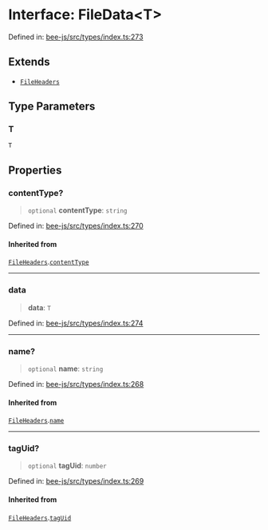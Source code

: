 # Interface: FileData\<T\>

Defined in: [bee-js/src/types/index.ts:273](https://github.com/ethersphere/bee-js/blob/3abbe2b1b264d6b586511a56e93badb2236bd09d/src/types/index.ts#L273)

## Extends

- [`FileHeaders`](FileHeaders.md)

## Type Parameters

### T

`T`

## Properties

### contentType?

> `optional` **contentType**: `string`

Defined in: [bee-js/src/types/index.ts:270](https://github.com/ethersphere/bee-js/blob/3abbe2b1b264d6b586511a56e93badb2236bd09d/src/types/index.ts#L270)

#### Inherited from

[`FileHeaders`](FileHeaders.md).[`contentType`](FileHeaders.md#contenttype)

***

### data

> **data**: `T`

Defined in: [bee-js/src/types/index.ts:274](https://github.com/ethersphere/bee-js/blob/3abbe2b1b264d6b586511a56e93badb2236bd09d/src/types/index.ts#L274)

***

### name?

> `optional` **name**: `string`

Defined in: [bee-js/src/types/index.ts:268](https://github.com/ethersphere/bee-js/blob/3abbe2b1b264d6b586511a56e93badb2236bd09d/src/types/index.ts#L268)

#### Inherited from

[`FileHeaders`](FileHeaders.md).[`name`](FileHeaders.md#name)

***

### tagUid?

> `optional` **tagUid**: `number`

Defined in: [bee-js/src/types/index.ts:269](https://github.com/ethersphere/bee-js/blob/3abbe2b1b264d6b586511a56e93badb2236bd09d/src/types/index.ts#L269)

#### Inherited from

[`FileHeaders`](FileHeaders.md).[`tagUid`](FileHeaders.md#taguid)

